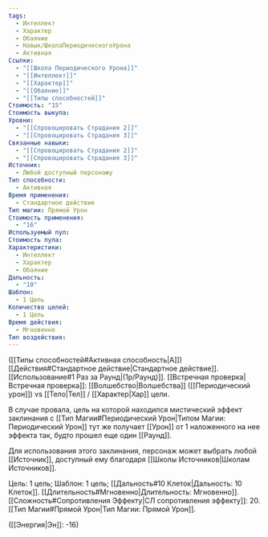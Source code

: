 ```yaml
---
tags:
  - Интеллект
  - Характер
  - Обаяние
  - Навык/ШколаПериодическогоУрона
  - Активная
Ссылки:
  - "[[Школа Периодического Урона]]"
  - "[[Интеллект]]"
  - "[[Характер]]"
  - "[[Обаяние]]"
  - "[[Типы способностей]]"
Стоимость: "15"
Стоимость выкупа: 
Уровни:
  - "[[Спровоцировать Страдания 2]]"
  - "[[Спровоцировать Страдания 3]]"
Связанные навыки:
  - "[[Спровоцировать Страдания 2]]"
  - "[[Спровоцировать Страдания 3]]"
Источник:
  - Любой доступный персонажу
Тип способности:
  - Активная
Время применения:
  - Стандартное действие
Тип магии: Прямой Урон
Стоимость применения:
  - "16"
Используемый пул: 
Стоимость пула: 
Характеристики:
  - Интеллект
  - Характер
  - Обаяние
Дальность:
  - "10"
Шаблон:
  - 1 Цель
Количество целей:
  - 1 Цель
Время действия:
  - Мгновенно
Тип воздействия:
---
```

([[Типы способностей#Активная способность|А]]) [[Действия#Стандартное действие|Стандартное действие]]. [[Использование#1 Раз за Раунд|(1р/Раунд)]]. [[Встречная проверка|Встречная проверка]]: [[Волшебство|Волшебства]] ([[Периодический урон]]) vs [[Тело|Тел]] / [[Характер|Хар]] цели. 

В случае провала, цель на которой находился мистический эффект заклинания с [[Тип Магии#Периодический Урон|Типом Магии: Периодический Урон]] тут же получает [[Урон]] от 1 наложенного на нее эффекта так, будто прошел еще один [[Раунд]]. 

Для использования этого заклинания, персонаж может выбрать любой [[Источник]], доступный ему благодаря [[Школы Источников|Школам Источников]]. 

Цель: 1 цель; Шаблон: 1 цель; [[Дальность#10 Клеток|Дальность: 10 Клеток]]. [[Длительность#Мгновенно|Длительность: Мгновенно]]. 
[[Сложность#Cопротивления Эффекту|СЛ сопротивления эффекту]]: 20. 
[[Тип Магии#Прямой Урон|Тип Магии: Прямой Урон]].

([[Энергия|Эн]]: -16)